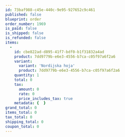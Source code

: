 ```yaml
---
id: 73baf988-c45e-440c-9e95-927652c9c461
published: false
blueprint: order
order_number: 1969
is_paid: false
is_shipped: false
is_refunded: false
items:
  -
    id: cbe822ad-d895-41f7-bdf0-b1f31832a4ad
    product: 7dd9779b-e6e3-4556-b7ca-c05f97a6f2a6
    variant:
      variant: 'Nordijska hoja'
      product: 7dd9779b-e6e3-4556-b7ca-c05f97a6f2a6
    quantity: 1
    total: 0
    tax:
      amount: 0
      rate: 0
      price_includes_tax: true
    metadata: {  }
grand_total: 0
items_total: 0
tax_total: 0
shipping_total: 0
coupon_total: 0
---
```

